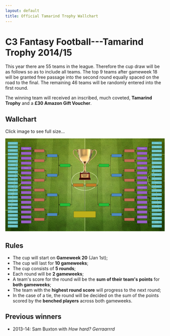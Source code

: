 ```yaml
---
layout: default
title: Official Tamarind Trophy Wallchart
---
```


# C3 Fantasy Football---Tamarind Trophy 2014/15
This year there are 55 teams in the league. Therefore the cup draw will be as
follows so as to include all teams. The top 9 teams after gameweek 18 will be
granted free passage into the second round equally spaced on the road to the
final. The remaining 46 teams will be randomly entered into the first round.

The winning team will received an inscribed, much coveted,  **Tamarind Trophy**
and a **£30 Amazon Gift Voucher**.

## Wallchart
Click image to see full size...

[![wallchart](tt-last-55.png)](tt-last-55.pdf)

## Rules
* The cup will start on **Gameweek 20** (Jan 1st);
* The cup will last for **10 gameweeks**;
* The cup consists of **5 rounds**;
* Each round will be **2 gameweeks**;
* A team's score for the round will be the **sum of their team's points** for
  **both gameweeks**;
* The team with the **highest round score** will progress to the next round;
* In the case of a tie, the round will be decided on the sum of the points
  scored by the **benched players** across both gameweeks.

## Previous winners
* 2013-14: Sam Buxton with _How hard? Gerraarrrd_

